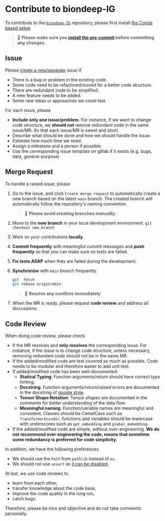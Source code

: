 # Contribute to biondeep-IG

To contribute to the [`biondeep-IG`](https://gitlab.com/instadeep/biondeep-ig) repository, please first install [the Conda based setup](installation.md#conda-based-setup-for-developers).

>🚨 **Please make sure you [install the pre-commit](installation.md#conda-based-setup-for-developers) before committing any changes.**

## Issue

Please [create a new/separate](https://gitlab.com/instadeep/biondeep-ig/-/issues/new#) issue if

- There is a bug or problem in the existing code.
- Some code need to be refactored/moved for a better code structure.
- There are redundant code to be simplified.
- A new feature needs to be added.
- Some new ideas or approaches we could test.

For each issue, please

- **Include only one issue/problem.** For instance, if we want to change code structure, we **should
  not** remove redundant code in the same issue/MR. So that each issue/MR is sweet and short.
- Describe what should be done and how we should handle the issue.
- Estimate how much time we need.
- Assign a milestone and a person if possible.
- Use the corresponding issue template on gitlab if it exists (e.g. bugs, data, general-purpose)

## Merge Request

To handle a raised issue, please

1. Go to the issue, and click `Create merge request` to automatically create a new branch based on the latest `main` branch. The created branch will automatically follow the repository's naming convention.

    >🚨 **Please avoid creating branches manually.**

2. Move to the **new branch** in your local development environment.
    `git checkout new_branch`
3. Work on your contributions **locally**.
4. **Commit frequently** with meaningful commit messages and **push frequently** so that you can make sure no tests are failed.
5. **Fix tests ASAP** when they are failed during the development.
6. **Synchronise** with `main` branch frequently.

    ```bash
    git  fetch
    git rebase origin/main
    ```

    >🚨 **Resolve any conflicts immediately**

7. When the MR is ready, please request **code review** and address all discussions.

## Code Review

When doing code review, please check

- If the MR resolves and **only resolves** the corresponding issue. For instance, if the issue is to
  change code structure, unless necessary, removing redundant code should not be in the same MR.
- If the added/modified code are test covered as much as possible. Code needs to be modular and
  therefore easier to add unit test.
- If added/modified code has been well-documented:
  - **Statical Typing**: Function arguments/return should have correct type hinting.
  - **Docstring**: Function arguments/return/raised errors are documented in the docstring of
    [google style](https://google.github.io/styleguide/pyguide.html).
  - **Tensor Shape Notation**: Tensor shapes are documented in the comments for better understanding
    of the data flow.
  - **Meaningful naming**: Function/variable names are meaningful and consistent. Classes should be
    CamelCase such as `TransformerEncoder`, functions and variables should be lowercase with
    underscores such as `get_embedding` and `global_embedding`.
- If the added/modified code are simple, without over-engineering. **We do not recommend over
  engineering the code, means that sometime some redundancy is preferred for code simplicity.**

In addition, we have the following preferences

- We should use the `Path` from `pathlib` instead of `os`.
- We should not use `assert` as [it can be disabled](https://docs.python.org/3/using/cmdline.html#cmdoption-O).

At last, we use code reviews to

- learn from each other,
- transfer knowledge about the code base,
- improve the code quality in the long run,
- catch bugs.

Therefore, please be nice and objective and do not take comments personally.
